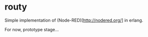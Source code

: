 # routy

Simple implementation of (Node-RED)[http://nodered.org/] in erlang.

For now, prototype stage...
